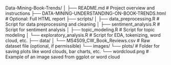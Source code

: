 Data-Mining-Book-Trends/
│
├── README.md               # Project overview and instructions
├── DATA-MINING-UNDERSTANDING-ON-BOOK-TRENDS.html  # Optional: Full HTML report
├── scripts/
│   ├── data_preprocessing.R      # Script for data preprocessing and cleaning
│   ├── sentiment_analysis.R      # Script for sentiment analysis
│   ├── topic_modeling.R          # Script for topic modeling
│   └── exploratory_analysis.R    # Script for EDA, tokenizing, word cloud, etc.
├── data/
│   └── MS4S09_CW_Book_Reviews.csv  # Raw dataset file (optional, if permissible)
└── images/
    └── plots/                     # Folder for saving plots like word clouds, bar charts, etc.
        └── wordcloud.png          # Example of an image saved from ggplot or word cloud

